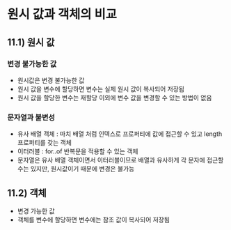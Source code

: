 # 원시 값과 객체의 비교

## 11.1) 원시 값
### 변경 불가능한 값
- 원시값은 변경 불가능한 값
- 원시 값을 변수에 할당하면 변수는 실제 원시 값이 복사되어 저장됨
- 원시 값을 할당한 변수는 재할당 이외에 변수 값을 변경할 수 있는 방법이 없음
### 문자열과 불변성
- 유사 배열 객체 : 마치 배열 처럼 인덱스로 프로퍼티에 값에 접근할 수 있고 length 프로퍼티를 갖는 객체
- 이터러블 : for..of 반복문을 적용할 수 있는 객체
- 문자열은 유사 배열 객체이면서 이터러블이므로 배열과 유사하게 각 문자에 접근할 수는 있지만, 원시값이기 때문에 변경은 불가능

## 11.2) 객체
- 변경 가능한 값
- 객체를 변수에 할당하면 변수에는 참조 값이 복사되어 저장됨